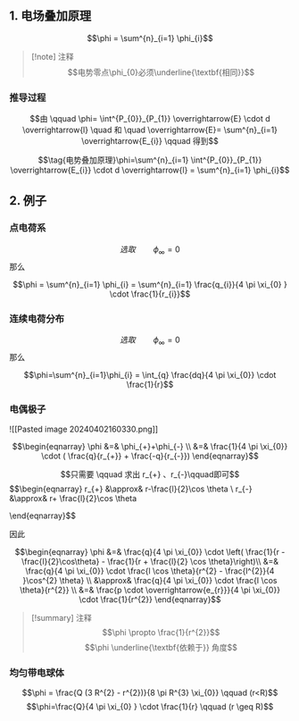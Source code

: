## 1. 电场叠加原理

$$\phi = \sum^{n}_{i=1} \phi_{i}$$

> [!note] 注释
> $$电势零点\phi_{0}必须\underline{\textbf{相同}}$$

### 推导过程

$$由 \qquad \phi= \int^{P_{0}}_{P_{1}} \overrightarrow{E} \cdot d \overrightarrow{l} \quad 和 \quad \overrightarrow{E}= \sum^{n}_{i=1} \overrightarrow{E_{i}} \qquad 得到$$

$$\tag{电势叠加原理}\phi=\sum^{n}_{i=1} \int^{P_{0}}_{P_{1}} \overrightarrow{E_{i}} \cdot d \overrightarrow{l} = \sum^{n}_{i=1} \phi_{i}$$
## 2. 例子
### 点电荷系

$$选取 \qquad \phi_{\infty}= 0$$
那么

$$\phi = \sum^{n}_{i=1} \phi_{i} = \sum^{n}_{i=1} \frac{q_{i}}{4 \pi \xi_{0} } \cdot \frac{1}{r_{i}}$$
### 连续电荷分布

$$选取 \qquad \phi_{\infty}= 0$$
那么 

$$\phi=\sum^{n}_{i=1}\phi_{i} = \int_{q} \frac{dq}{4 \pi \xi_{0}} \cdot \frac{1}{r}$$
### 电偶极子

![[Pasted image 20240402160330.png]]

$$\begin{eqnarray}
\phi
&=&
\phi_{+}+\phi_{-} \\
&=&
\frac{1}{4 \pi \xi_{0}} \cdot ( \frac{q}{r_{+}} + \frac{-q}{r_{-}})
\end{eqnarray}$$

$$只需要 \qquad 求出 r_{+} 、r_{-}\qquad即可$$
$$\begin{eqnarray}
r_{+} 
&\approx& 
r-\frac{l}{2}\cos \theta \\
r_{-}
&\approx&
r+ \frac{l}{2}\cos \theta

\end{eqnarray}$$

因此

$$\begin{eqnarray}
\phi 
&=& 
\frac{q}{4 \pi \xi_{0}} \cdot \left( \frac{1}{r - \frac{l}{2}\cos\theta} - \frac{1}{r + \frac{l}{2} \cos \theta}\right)\\
&=&
\frac{q}{4 \pi \xi_{0}} \cdot \frac{l \cos \theta}{r^{2} - \frac{l^{2}}{4 }\cos^{2} \theta} \\
&\approx& 
\frac{q}{4 \pi \xi_{0}} \cdot \frac{l \cos \theta}{r^{2}} \\
&=& 
\frac{p \cdot \overrightarrow{e_{r}}}{4 \pi \xi_{0}} \cdot \frac{1}{r^{2}}
\end{eqnarray}$$

> [!summary] 注释
> $$\phi \propto \frac{1}{r^{2}}$$
> $$\phi \underline{\textbf{依赖于}} 角度$$
### 均匀带电球体

$$\phi = \frac{Q (3 R^{2} - r^{2})}{8 \pi R^{3} \xi_{0}} \qquad (r<R)$$
$$\phi=\frac{Q}{4 \pi \xi_{0} } \cdot \frac{1}{r} \qquad (r \geq R)$$